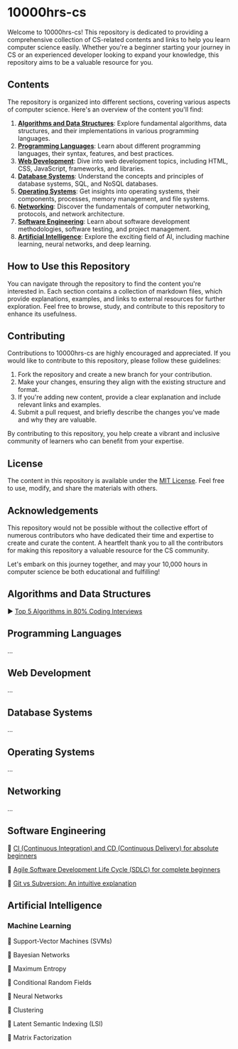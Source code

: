 # 10000hrs-cs

Welcome to 10000hrs-cs! This repository is dedicated to providing a comprehensive collection of CS-related contents and links to help you learn computer science easily. Whether you're a beginner starting your journey in CS or an experienced developer looking to expand your knowledge, this repository aims to be a valuable resource for you.

## Contents

The repository is organized into different sections, covering various aspects of computer science. Here's an overview of the content you'll find:

1. **[Algorithms and Data Structures](#algorithms-and-data-structures)**: Explore fundamental algorithms, data structures, and their implementations in various programming languages.
2. **[Programming Languages](#programming-languages)**: Learn about different programming languages, their syntax, features, and best practices.
3. **[Web Development](#web-development)**: Dive into web development topics, including HTML, CSS, JavaScript, frameworks, and libraries.
4. **[Database Systems](#database-systems)**: Understand the concepts and principles of database systems, SQL, and NoSQL databases.
5. **[Operating Systems](#operating-systems)**: Get insights into operating systems, their components, processes, memory management, and file systems.
6. **[Networking](#networking)**: Discover the fundamentals of computer networking, protocols, and network architecture.
7. **[Software Engineering](#software-engineering)**: Learn about software development methodologies, software testing, and project management.
8. **[Artificial Intelligence](#artificial-intelligence)**: Explore the exciting field of AI, including machine learning, neural networks, and deep learning.

## How to Use this Repository

You can navigate through the repository to find the content you're interested in. Each section contains a collection of markdown files, which provide explanations, examples, and links to external resources for further exploration. Feel free to browse, study, and contribute to this repository to enhance its usefulness.

## Contributing

Contributions to 10000hrs-cs are highly encouraged and appreciated. If you would like to contribute to this repository, please follow these guidelines:

1. Fork the repository and create a new branch for your contribution.
2. Make your changes, ensuring they align with the existing structure and format.
3. If you're adding new content, provide a clear explanation and include relevant links and examples.
4. Submit a pull request, and briefly describe the changes you've made and why they are valuable.

By contributing to this repository, you help create a vibrant and inclusive community of learners who can benefit from your expertise.

## License

The content in this repository is available under the [MIT License](LICENSE). Feel free to use, modify, and share the materials with others.

## Acknowledgements

This repository would not be possible without the collective effort of numerous contributors who have dedicated their time and expertise to create and curate the content. A heartfelt thank you to all the contributors for making this repository a valuable resource for the CS community.

Let's embark on this journey together, and may your 10,000 hours in computer science be both educational and fulfilling!



## Algorithms and Data Structures
▶️ [Top 5 Algorithms in 80% Coding Interviews](https://www.youtube.com/watch?v=EM8IgIIiOdY)


## Programming Languages

...

## Web Development

...

## Database Systems

...

## Operating Systems

...

## Networking

...

## Software Engineering
📄 [CI (Continuous Integration) and CD (Continuous Delivery) for absolute beginners](https://fathahcr.medium.com/ci-continuous-integration-and-cd-continuous-delivery-for-absolute-beginners-15cfecfcc0ae)

📄 [Agile Software Development Life Cycle (SDLC) for complete beginners](https://fathahcr.medium.com/agile-software-development-life-cycle-sdlc-for-complete-beginners-3be9ea860c55)

📄 [Git vs Subversion: An intuitive explanation](https://fathahcr.medium.com/git-vs-subversion-an-intuitive-explanation-f564e935b8f0) 

## Artificial Intelligence
### Machine Learning

📄 Support-Vector Machines (SVMs) 

📄 Bayesian Networks 

📄 Maximum Entropy 

📄 Conditional Random Fields 

📄 Neural Networks 

📄 Clustering 

📄 Latent Semantic Indexing (LSI)

📄 Matrix Factorization

